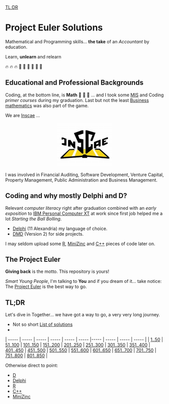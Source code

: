 [TL;DR](https://github.com/beskikoo/project-euler/blob/main/README.md#tldr)

# Project Euler Solutions

Mathematical and Programming skills... **the take** of an _Accountant_ by education.

Learn, **unlearn** and relearn

🔥 🔥 🔥 💪 💪 💪 💝 💝 💝

## Educational and Professional Backgrounds

Coding, at the bottom line, is **Math** :brain: :brain: :brain: ... and I took some  [MIS](https://en.wikipedia.org/wiki/Management_information_system) and Coding _primer courses_ during my graduation. Last but not the least [Business mathematics](https://en.wikipedia.org/wiki/Business_mathematics) was also part of the game.

We are [Inscae](https://www.inscae.mg/) ...

<p align="center"><img src="logo.png"></p>

I was involved in Financial Auditing, Software Development, Venture Capital, Property Management, Public Administration and Business Management.

## Coding and why mostly Delphi and D?

Relevant _computer literacy_ right after graduation combined with an _early exposition_ to [IBM Personal Computer XT](https://en.wikipedia.org/wiki/IBM_Personal_Computer_XT) at work since first job helped me a lot _Starting the Ball Bolling_.

- [Delphi](https://www.embarcadero.com/products/delphi) (11 Alexandria) my language of choice.
- [DMD](https://tour.dlang.org/tour/en/welcome/welcome-to-d) (Version 2) for side projects.

I may seldom upload some [R](https://www.r-project.org/about.html), [MiniZinc](https://www.minizinc.org/) and [C++](https://fr.wikipedia.org/wiki/C%2B%2B) pieces of code later on.

## The Project Euler

**Giving back** is the motto. This repository is yours!

_Smart Young People_, I'm talking to **You** and if you dream of it... take notice: The [Project Euler](https://projecteuler.net) is the best way to go.



## TL;DR

Let's dive in Together... we have got a way to go, a very very long journey.

- Not so short [List of solutions](solutions.md)
- 

| ----- | ----- | ----- | ----- | ----- | -----  |----- | ----- | ----- | ----- |
| [1..50](https://github.com/beskikoo/project-euler/blob/main/solutions.md#150) | [51..100](https://github.com/beskikoo/project-euler/blob/main/solutions.md#51100) | [101..150](https://github.com/beskikoo/project-euler/blob/main/solutions.md#101150) | [151..200](https://github.com/beskikoo/project-euler/blob/main/solutions.md#151200) | [201..250](https://github.com/beskikoo/project-euler/blob/main/solutions.md#201250) | [251..300](https://github.com/beskikoo/project-euler/blob/main/solutions.md#251300) | [301..350](https://github.com/beskikoo/project-euler/blob/main/solutions.md#301350) | [351..400](https://github.com/beskikoo/project-euler/blob/main/solutions.md#351400) | [401..450](https://github.com/beskikoo/project-euler/blob/main/solutions.md#401450) | [451..500](https://github.com/beskikoo/project-euler/blob/main/solutions.md#451500) 
| [501..550](https://github.com/beskikoo/project-euler/blob/main/solutions.md#501550) | [551..600](https://github.com/beskikoo/project-euler/blob/main/solutions.md#551600) | [601..650](https://github.com/beskikoo/project-euler/blob/main/solutions.md#601650) | [651..700](https://github.com/beskikoo/project-euler/blob/main/solutions.md#651700) | [701..750](https://github.com/beskikoo/project-euler/blob/main/solutions.md#701750) | [751..800](https://github.com/beskikoo/project-euler/blob/main/solutions.md#751800) | [801..850](https://github.com/beskikoo/project-euler/blob/main/solutions.md#801850) |

Otherwise direct to point:

- [D](https://github.com/beskikoo/project-euler/tree/main/dlang)
- [Delphi](https://github.com/beskikoo/project-euler/tree/main/delphi)
- [R](https://github.com/beskikoo/project-euler/tree/main/R)
- [C++](https://github.com/beskikoo/project-euler/tree/main/c%2B%2B)
- [MiniZinc](https://github.com/beskikoo/project-euler/tree/main/minizinc)
